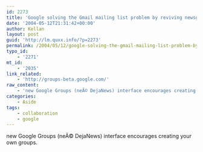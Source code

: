 ```yaml
---
id: 2273
title: 'Google solving the Gmail mailing list problem by reviving newsgroups?'
date: '2004-05-12T21:31:42+00:00'
author: Kellan
layout: post
guid: 'http://lm.quxx.info/?p=2273'
permalink: /2004/05/12/google-solving-the-gmail-mailing-list-problem-by-reviving-newsgroups/
typo_id:
    - '2271'
mt_id:
    - '2035'
link_related:
    - 'http://groups-beta.google.com/'
raw_content:
    - 'new Google Groups (neÃ© DejaNews) interface encourages creating your own groups.'
categories:
    - Aside
tags:
    - collaboration
    - google
---
```


new Google Groups (neÃ© DejaNews) interface encourages creating your own groups.